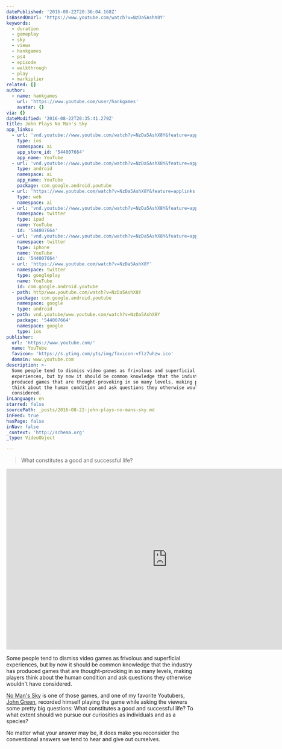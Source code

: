```yaml
---
datePublished: '2016-08-22T20:36:04.168Z'
isBasedOnUrl: 'https://www.youtube.com/watch?v=NzDa5AshX8Y'
keywords:
  - duration
  - gameplay
  - sky
  - views
  - hankgames
  - ps4
  - episode
  - walkthrough
  - play
  - markiplier
related: []
author:
  - name: hankgames
    url: 'https://www.youtube.com/user/hankgames'
    avatar: {}
via: {}
dateModified: '2016-08-22T20:35:41.279Z'
title: John Plays No Man's Sky
app_links:
  - url: 'vnd.youtube://www.youtube.com/watch?v=NzDa5AshX8Y&feature=applinks'
    type: ios
    namespace: ai
    app_store_id: '544007664'
    app_name: YouTube
  - url: 'vnd.youtube://www.youtube.com/watch?v=NzDa5AshX8Y&feature=applinks'
    type: android
    namespace: ai
    app_name: YouTube
    package: com.google.android.youtube
  - url: 'https://www.youtube.com/watch?v=NzDa5AshX8Y&feature=applinks'
    type: web
    namespace: ai
  - url: 'vnd.youtube://www.youtube.com/watch?v=NzDa5AshX8Y&feature=applinks'
    namespace: twitter
    type: ipad
    name: YouTube
    id: '544007664'
  - url: 'vnd.youtube://www.youtube.com/watch?v=NzDa5AshX8Y&feature=applinks'
    namespace: twitter
    type: iphone
    name: YouTube
    id: '544007664'
  - url: 'https://www.youtube.com/watch?v=NzDa5AshX8Y'
    namespace: twitter
    type: googleplay
    name: YouTube
    id: com.google.android.youtube
  - path: http/www.youtube.com/watch?v=NzDa5AshX8Y
    package: com.google.android.youtube
    namespace: google
    type: android
  - path: vnd.youtube/www.youtube.com/watch?v=NzDa5AshX8Y
    package: '544007664'
    namespace: google
    type: ios
publisher:
  url: 'https://www.youtube.com/'
  name: YouTube
  favicon: 'https://s.ytimg.com/yts/img/favicon-vflz7uhzw.ico'
  domain: www.youtube.com
description: >-
  Some people tend to dismiss video games as frivolous and superficial
  experiences, but by now it should be common knowledge that the industry has
  produced games that are thought-provoking in so many levels, making players
  think about the human condition and ask questions they otherwise wouldn’t have
  considered.
inLanguage: en
starred: false
sourcePath: _posts/2016-08-22-john-plays-no-mans-sky.md
inFeed: true
hasPage: false
inNav: false
_context: 'http://schema.org'
_type: VideoObject

---
```

> What constitutes a good and successful life?

<iframe src="https://cdn.embedly.com/widgets/media.html?src=https%3A%2F%2Fwww.youtube.com%2Fembed%2FNzDa5AshX8Y%3Ffeature%3Doembed&amp;url=http%3A%2F%2Fwww.youtube.com%2Fwatch%3Fv%3DNzDa5AshX8Y&amp;image=https%3A%2F%2Fi.ytimg.com%2Fvi%2FNzDa5AshX8Y%2Fhqdefault.jpg&amp;key=b7d04c9b404c499eba89ee7072e1c4f7&amp;type=text%2Fhtml&amp;schema=youtube" width="854" height="480" scrolling="no" frameborder="0" allowfullscreen="" style=""></iframe>

Some people tend to dismiss video games as frivolous and superficial experiences, but by now it should be common knowledge that the industry has produced games that are thought-provoking in so many levels, making players think about the human condition and ask questions they otherwise wouldn't have considered.

[No Man's Sky][0] is one of those games, and one of my favorite Youtubers, [John Green][1], recorded himself playing the game while asking the viewers some pretty big questions: What constitutes a good and successful life? To what extent should we pursue our curiosities as individuals and as a species?

No matter what your answer may be, it does make you reconsider the conventional answers we tend to hear and give out ourselves.

[0]: http://amzn.to/2bczCNB
[1]: https://www.youtube.com/user/vlogbrothers